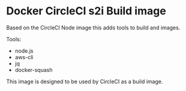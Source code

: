 # Docker CircleCI s2i Build image

Based on the CircleCI Node image this adds tools to build and images.

Tools:
* node.js
* aws-cli
* jq
* docker-squash

This image is designed to be used by CircleCI as a build image.